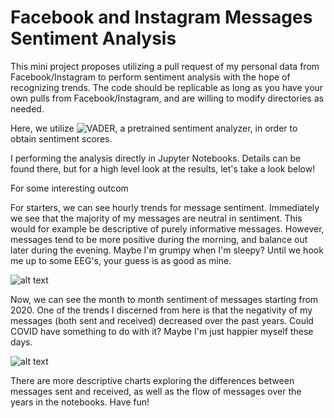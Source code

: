 # Facebook and Instagram Messages Sentiment Analysis

This mini project proposes utilizing a pull request of my personal data from Facebook/Instagram to perform sentiment analysis with the hope of recognizing trends. The code should be replicable as long as you have your own pulls from Facebook/Instagram, and are willing to modify directories as needed.

Here, we utilize ![VADER](https://github.com/cjhutto/vaderSentiment), a pretrained sentiment analyzer, in order to obtain sentiment scores.

I performing the analysis directly in Jupyter Notebooks. Details can be found there, but for a high level look at the results, let's take a look below!

For some interesting outcom

For starters, we can see hourly trends for message sentiment. Immediately we see that the majority of my messages are neutral in sentiment. This would for example be descriptive of purely informative messages. However, messages tend to be more positive during the morning, and balance out later during the evening. Maybe I'm grumpy when I'm sleepy? Until we hook me up to some EEG's, your guess is as good as mine.

![alt text](https://i.imgur.com/OSiaVit.png)

Now, we can see the month to month sentiment of messages starting from 2020. One of the trends I discerned from here is that the negativity of my messages (both sent and received) decreased over the past years. Could COVID have something to do with it? Maybe I'm just happier myself these days.

![alt text](https://i.imgur.com/NlZO3h1.png)

There are more descriptive charts exploring the differences between messages sent and received, as well as the flow of messages over the years in the notebooks. Have fun!
